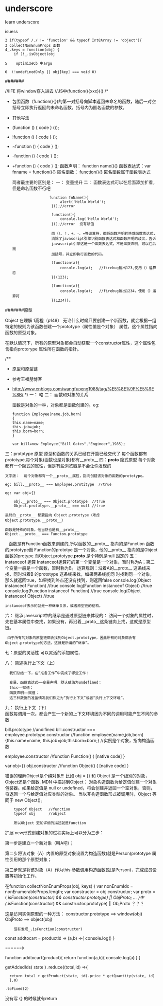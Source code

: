 # underscore
learn underscore

isuess 
   
    2 if(typeof /./ != 'function' && typeof Int8Array != 'object'){
    3 collectNonEnumProps 函数
    4_.keys = function(obj) {
        if (!_.isObject(obj

    5    optimizeCb 中argu

    6  (!undefinedOnly || obj[key] === void 0) 

#######

//IIFE 将window穿入进去
//JS中(function(){xxx})()
/*
* 包围函数（function(){})的第一对括号向脚本返回未命名的函数，随后一对空括号立即执行返回的未命名函数，括号内为匿名函数的参数。
* 其他写法
* (function () {  code  } ()); 
* !function () {  code  } ();
* ~function () {  code  } ();
* -function () {  code  } ();
* +function () {  code  } ();
  函数声明：  function name(){}
  函数表达式：var fnname = function(){}
  匿名函数：  function(){} 匿名函数属于函数表达式

  两者最主要的区别是： 一： 变量提升
                       二： 函数表达式可以在后面添加扩看，但是命名函数不行吧

                       function fnName(){
                            alert('Hello World');
                        }();//error

                        function(){
                            console.log('Hello World');    
                        }();//error  没有赋值

                        而（）、！、+、-、=等运算符，都将函数声明转换成函数表达式，
                        消除了javascript引擎识别函数表达式和函数声明的歧义，告诉
                        javascript引擎这是一个函数表达式，不是函数声明，可以在后面
                        加括号，并立即执行函数的代码。

                        (function(a){
                            console.log(a);   //firebug输出123,使用（）运算符
                        })(123);

                        (function(a){
                            console.log(a);   //firebug输出1234，使用（）运算符
                        }(1234));
#######原型

Object 在理解
1高程（p148）
无论什么时候只要创建一个新函数，就会根据一组特定的规则为该函数创建一个prototype（属性值是个对象）
属性，这个属性指向函数的原型对象。

在默认情况下，所有的原型对象都会自动获取一个constructor属性，这个属性包含指向protorype
属性所在函数的指针。



/**
* 原型和原型链 
* 参考王福朋博客
* http://www.cnblogs.com/wangfupeng1988/tag/%E5%8E%9F%E5%9E%8B/
*/
一： 略
二： 函数和对象的关系
    
    函数是对象的一种，对象都是函数创建的。eg:

      function Employee(name,job,born)
      {
      this.name=name;
      this.job=job;
      this.born=born;
      }

      var bill=new Employee("Bill Gates","Engineer",1985);

三：prototype 原型
  原型和函数的关系已经在开篇已经交代了.每个函数都有prototype,每个对象(函数也是对象)都有__proto__
四：__proto__ 隐式原型
    每个对象都有一个隐式的属性，但是有些浏览器是不会让你发现的  

    文字版：  每个对象都有一个__proto__属性，指向创建该对象的函数的prototype。

    eg: bill.__proto__ === Employee.protitype  //true

    eg: var obj={}

        obj.__proto__ === Object.prototype  //true
        Object.prototype.__proto__ === null //true

    最终的__proto__ 都要指向 Object.prototype（考虑Object.prototype.__proto__）

    函数是特殊的对象，他当然也是有__proto__
    Object.__proto__ === Functon.prototype
    函数是有Function函数来创建的,所以函数的__proto__ 指向的是Function 函数的prototype而 Function的prototye 是一个对象，他的__proto__ 指向的是Object 函数的protype.而Object.prototype.__proto__ 是个特例是null 固定的
五： instanceof 运算
      Instanceof运算符的第一个变量是一个对象，暂时称为A；第二个变量一般是一个函数，暂时称为B。
      运算规则：沿着A的__proto__ 这条线来找，同时沿着B 的prototype 这条线来找，如果两条线能同
                时找到同一个对象，那么就返回true，如果找到终点还没有找到，则返回false
                console.log(Object instanceof Function) //true
                console.log(Function instanceof Object) //true
                console.log(Function instanceof Function) //true
                console.log(Object instanceof Object) //true
  
    instanceof表示的就是一种继承关系，或者原型链的结构。

六： 继承
     javescript中的继承是通过原型链来体现的：
     访问一个对象的属性时，先在基本属性中查找，如果没有，再沿着__proto__这条链向上找，这就是原型链。

     由于所有的对象的原型链都会找到Object.prototype，因此所有的对象都会有Object.prototype的方法。这就是所谓的“继承”。

七：原型的灵活性
        可以灵活的添加属性、

八：  简述执行上下文（上）

      我们总结一下，在“准备工作”中完成了哪些工作：

      变量、函数表达式——变量声明，默认赋值为undefined；
      this——赋值；
      函数声明——赋值；
      这三种数据的准备情况我们称之为“执行上下文”或者“执行上下文环境”。

九： 执行上下文（下）               
      函数每调用一次，都会产生一个新的上下文环境因为不同的调用可能产生不同的参数



bill.prototype        //undifined
bill.constructor === employee.prototype.constructor
                      //function employee(name,job,born){this.name=name;
                        this.job=job;thisborn=born;} //实例是个对象，指向构造函数

employee.constructor  //function Function() { [native code] }


var obj={}
obj.constructor       //function Object() { [native code] }   

错误的理解Object是个纯对象!!!
    比如 obj = {} 和 Object 是一个级别的对象，Object还是个函数.
    MDN 中描述到Object：
        对象构造函数为给定值创建一个对象包装器。如果给定值是  null or undefined，将会创建并返回一个空对象，否则，将返回一个与给定值对应类型的对象。
        当以非构造函数形式被调用时，Object 等同于 new Object()。

        typeof Object   //function                 
        typeof obj      //object

        所以Object 更加详细的描述就是function  


扩展
new形式创建对象的过程实际上可以分为三步：

第一步是建立一个新对象（叫A吧）；

第二步将该对象（A）内置的原型对象设置为构造函数(就是Person)prototype 属性引用的那个原型对象；

第三步就是将该对象（A）作为this 参数调用构造函数(就是Person)，完成成员设置等初始化工作。      


在function collectNonEnumProps(obj, keys) {
    var nonEnumIdx = nonEnumerableProps.length;
    var constructor = obj.constructor;
    var proto = (_.isFunction(constructor) && constructor.prototype) || ObjProto;
    ...
  }中(_.isFunction(constructor) && constructor.prototype) || ObjProto ？？？

   这是访问实例原型的一种方法：
        constructor.prototype ==> window(obj)
        ObjProto              ==> object(obj)

        没有发现_.isFunction(constructor)





const addtocart = productId => (a,b) =>{
  console.log()
}

======》

function addtocart(product){
  return function(a,b){
      console.log(a)
  }
} 



getAddedIds( state )
    .reduce((total,id) =>{

      return total + getProduct(state, id).price * getQuantity(state, id)
      },0)
    
    .toFixed(2)

  没有写 {} 的时候就有return
